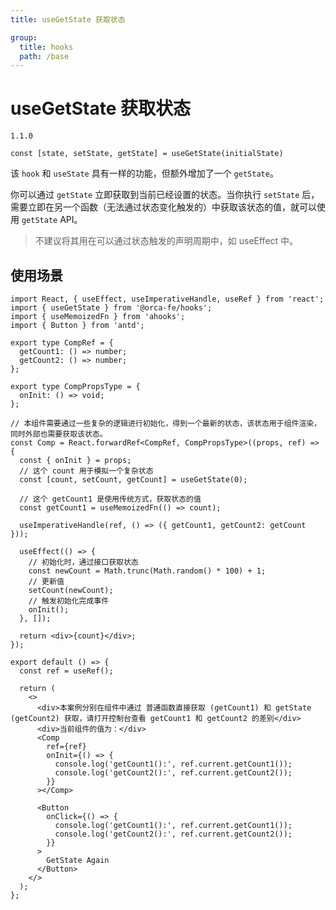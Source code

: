 ```yaml
---
title: useGetState 获取状态

group:
  title: hooks
  path: /base
---
```


# useGetState 获取状态

`1.1.0`

`const [state, setState, getState] = useGetState(initialState)`

该 `hook` 和 `useState` 具有一样的功能，但额外增加了一个 `getState`。

你可以通过 `getState` 立即获取到当前已经设置的状态。当你执行 `setState` 后，需要立即在另一个函数（无法通过状态变化触发的）中获取该状态的值，就可以使用 `getState` API。

> 不建议将其用在可以通过状态触发的声明周期中，如 useEffect 中。

## 使用场景

```tsx
import React, { useEffect, useImperativeHandle, useRef } from 'react';
import { useGetState } from '@orca-fe/hooks';
import { useMemoizedFn } from 'ahooks';
import { Button } from 'antd';

export type CompRef = {
  getCount1: () => number;
  getCount2: () => number;
};

export type CompPropsType = {
  onInit: () => void;
};

// 本组件需要通过一些复杂的逻辑进行初始化，得到一个最新的状态，该状态用于组件渲染，同时外部也需要获取该状态。
const Comp = React.forwardRef<CompRef, CompPropsType>((props, ref) => {
  const { onInit } = props;
  // 这个 count 用于模拟一个复杂状态
  const [count, setCount, getCount] = useGetState(0);

  // 这个 getCount1 是使用传统方式，获取状态的值
  const getCount1 = useMemoizedFn(() => count);

  useImperativeHandle(ref, () => ({ getCount1, getCount2: getCount }));

  useEffect(() => {
    // 初始化时，通过接口获取状态
    const newCount = Math.trunc(Math.random() * 100) + 1;
    // 更新值
    setCount(newCount);
    // 触发初始化完成事件
    onInit();
  }, []);

  return <div>{count}</div>;
});

export default () => {
  const ref = useRef();

  return (
    <>
      <div>本案例分别在组件中通过 普通函数直接获取 (getCount1) 和 getState (getCount2) 获取，请打开控制台查看 getCount1 和 getCount2 的差别</div>
      <div>当前组件的值为：</div>
      <Comp
        ref={ref}
        onInit={() => {
          console.log('getCount1():', ref.current.getCount1());
          console.log('getCount2():', ref.current.getCount2());
        }}
      ></Comp>

      <Button
        onClick={() => {
          console.log('getCount1():', ref.current.getCount1());
          console.log('getCount2():', ref.current.getCount2());
        }}
      >
        GetState Again
      </Button>
    </>
  );
};
```
